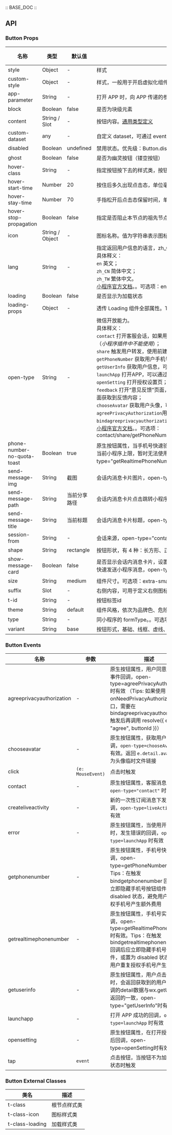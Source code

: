 :: BASE_DOC ::

## API

### Button Props

名称 | 类型 | 默认值 | 描述 | 必传
-- | -- | -- | -- | --
style | Object | - | 样式 | N
custom-style | Object | - | 样式，一般用于开启虚拟化组件节点场景 | N
app-parameter | String | - | 打开 APP 时，向 APP 传递的参数，open-type=launchApp时有效 | N
block | Boolean | false | 是否为块级元素 | N
content | String / Slot | - | 按钮内容。[通用类型定义](https://github.com/Tencent/tdesign-miniprogram/blob/develop/src/common/common.ts) | N
custom-dataset | any | - | 自定义 dataset，可通过 event.currentTarget.dataset.custom 获取 | N
disabled | Boolean | undefined | 禁用状态。优先级：Button.disabled > Form.disabled | N
ghost | Boolean | false | 是否为幽灵按钮（镂空按钮） | N
hover-class | String | - | 指定按钮按下去的样式类，按钮不为加载或禁用状态时有效。当 `hover-class="none"` 时，没有点击态效果 | N
hover-start-time | Number | 20 | 按住后多久出现点击态，单位毫秒 | N
hover-stay-time | Number | 70 | 手指松开后点击态保留时间，单位毫秒 | N
hover-stop-propagation | Boolean | false | 指定是否阻止本节点的祖先节点出现点击态 | N
icon | String / Object | - | 图标名称。值为字符串表示图标名称，值为 `Object` 类型，表示透传至 `icon`。 | N
lang | String | - | 指定返回用户信息的语言，zh_CN 简体中文，zh_TW 繁体中文，en 英文。。<br />具体释义：<br />`en` 英文；<br />`zh_CN` 简体中文；<br />`zh_TW` 繁体中文。<br />[小程序官方文档](https://developers.weixin.qq.com/miniprogram/dev/component/button.html)。。可选项：en/zh_CN/zh_TW | N
loading | Boolean | false | 是否显示为加载状态 | N
loading-props | Object | - | 透传 Loading 组件全部属性。TS 类型：`LoadingProps`，[Loading API Documents](./loading?tab=api)。[详细类型定义](https://github.com/Tencent/tdesign-miniprogram/tree/develop/src/button/type.ts) | N
open-type | String | - | 微信开放能力。<br />具体释义：<br />`contact` 打开客服会话，如果用户在会话中点击消息卡片后返回小程序，可以从 bindcontact 回调中获得具体信息，<a href="https://developers.weixin.qq.com/miniprogram/dev/framework/open-ability/customer-message/customer-message.html">具体说明</a> （*小程序插件中不能使用*）；<br />`share` 触发用户转发，使用前建议先阅读<a href="https://developers.weixin.qq.com/miniprogram/dev/framework/open-ability/share.html#使用指引">使用指引</a>；<br />`getPhoneNumber` 获取用户手机号，可以从 bindgetphonenumber 回调中获取到用户信息，<a href="https://developers.weixin.qq.com/miniprogram/dev/framework/open-ability/getPhoneNumber.html">具体说明</a> （*小程序插件中不能使用*）；<br />`getUserInfo` 获取用户信息，可以从 bindgetuserinfo 回调中获取到用户信息 （*小程序插件中不能使用*）；<br />`launchApp` 打开APP，可以通过 app-parameter 属性设定向 APP 传的参数<a href="https://developers.weixin.qq.com/miniprogram/dev/framework/open-ability/launchApp.html">具体说明</a>；<br />`openSetting` 打开授权设置页；<br />`feedback` 打开“意见反馈”页面，用户可提交反馈内容并上传<a href="https://developers.weixin.qq.com/miniprogram/dev/api/base/debug/wx.getLogManager.html">日志</a>，开发者可以登录<a href="https://mp.weixin.qq.com/">小程序管理后台</a>后进入左侧菜单“客服反馈”页面获取到反馈内容；<br />`chooseAvatar` 获取用户头像，可以从 bindchooseavatar 回调中获取到头像信息；<br />`agreePrivacyAuthorization`用户同意隐私协议按钮。用户点击一次此按钮后，所有隐私接口可以正常调用。可通过`bindagreeprivacyauthorization`监听用户同意隐私协议事件。隐私合规开发指南详情可见《<a href="https://developers.weixin.qq.com/miniprogram/dev/framework/user-privacy/PrivacyAuthorize.html">小程序隐私协议开发指南</a>》。<br />[小程序官方文档](https://developers.weixin.qq.com/miniprogram/dev/component/button.html)。。可选项：contact/share/getPhoneNumber/getUserInfo/launchApp/openSetting/feedback/chooseAvatar/agreePrivacyAuthorization | N
phone-number-no-quota-toast | Boolean | true | 原生按钮属性，当手机号快速验证或手机号实时验证额度用尽时，是否对用户展示“申请获取你的手机号，但该功能使用次数已达当前小程序上限，暂时无法使用”的提示，默认展示，open-type="getPhoneNumber" 或 open-type="getRealtimePhoneNumber" 时有效 | N
send-message-img | String | 截图 | 会话内消息卡片图片，open-type="contact"时有效 | N
send-message-path | String | 当前分享路径 | 会话内消息卡片点击跳转小程序路径，open-type="contact"时有效 | N
send-message-title | String | 当前标题 | 会话内消息卡片标题，open-type="contact"时有效 | N
session-from | String | - | 会话来源，open-type="contact"时有效 | N
shape | String | rectangle | 按钮形状，有 4 种：长方形、正方形、圆角长方形、圆形。可选项：rectangle/square/round/circle | N
show-message-card | Boolean | false | 是否显示会话内消息卡片，设置此参数为 true，用户进入客服会话会在右下角显示"可能要发送的小程序"提示，用户点击后可以快速发送小程序消息，open-type="contact"时有效 | N
size | String | medium | 组件尺寸。可选项：extra-small/small/medium/large | N
suffix | Slot | - | 右侧内容，可用于定义右侧图标。[通用类型定义](https://github.com/Tencent/tdesign-miniprogram/blob/develop/src/common/common.ts) | N
t-id | String | - | 按钮标签id | N
theme | String | default | 组件风格，依次为品牌色、危险色。可选项：default/primary/danger/light | N
type | String | - | 同小程序的 formType。。可选项：submit/reset | N
variant | String | base | 按钮形式，基础、线框、虚线、文字。可选项：base/outline/dashed/text | N

### Button Events

名称 | 参数 | 描述
-- | -- | --
agreeprivacyauthorization | \- | 原生按钮属性，用户同意隐私协议事件回调，open-type=agreePrivacyAuthorization时有效 （Tips: 如果使用 onNeedPrivacyAuthorization 接口，需要在 bindagreeprivacyauthorization 触发后再调用 resolve({ event: "agree", buttonId })）
chooseavatar | \- | 原生按钮属性，获取用户头像回调，`open-type=chooseAvatar` 时有效。返回 `e.detail.avatarUrl` 为头像临时文件链接
click | `(e: MouseEvent)` | 点击时触发
contact | \- | 原生按钮属性，客服消息回调，`open-type="contact"` 时有效
createliveactivity | \- | 新的一次性订阅消息下发机制回调，`open-type=liveActivity` 时有效
error | \- | 原生按钮属性，当使用开放能力时，发生错误的回调，`open-type=launchApp` 时有效
getphonenumber | \- | 原生按钮属性，手机号快速验证回调，open-type=getPhoneNumber时有效。Tips：在触发 bindgetphonenumber 回调后应立即隐藏手机号按钮组件，或置为 disabled 状态，避免用户重复授权手机号产生额外费用
getrealtimephonenumber | \- | 原生按钮属性，手机号实时验证回调，open-type=getRealtimePhoneNumber 时有效。Tips：在触发 bindgetrealtimephonenumber 回调后应立即隐藏手机号按钮组件，或置为 disabled 状态，避免用户重复授权手机号产生额外费用
getuserinfo | \- | 原生按钮属性，用户点击该按钮时，会返回获取到的用户信息，回调的detail数据与wx.getUserInfo返回的一致，open-type="getUserInfo"时有效
launchapp | \- | 打开 APP 成功的回调，`open-type=launchApp` 时有效
opensetting | \- | 原生按钮属性，在打开授权设置页后回调，open-type=openSetting时有效
tap | `event` | 点击按钮，当按钮不为加载或禁用状态时触发

### Button External Classes

类名 | 描述
-- | --
t-class | 根节点样式类
t-class-icon | 图标样式类
t-class-loading | 加载样式类

